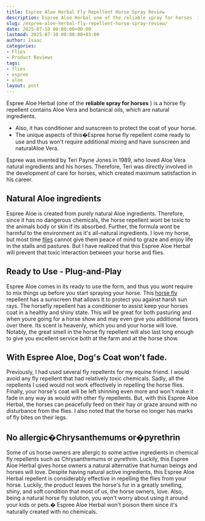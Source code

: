 ```yaml
---
title: Espree Aloe Herbal Fly Repellent Horse Spray Review
description: Espree Aloe Herbal one of the reliable spray for horses  is a horse fly repellent contains Aloe Vera and botanical oils, which are natural ingredients. -...
slug: /espree-aloe-herbal-fly-repellent-horse-spray-review/
date: 2025-07-10 00:00:00+00:00
lastmod: 2025-07-10 00:00:00+03:00
author: Isaac
categories:
- Flies
- Product Reviews
tags:
- flies
- espree
- aloe
layout: post
---
```

Espree Aloe Herbal (one of the
**reliable spray for horses**
) is a horse fly repellent contains Aloe Vera and botanical oils, which are natural ingredients.
- Also, it has conditioner and sunscreen to protect the coat of your horse.
- The unique aspects of this�Espree horse fly repellent come ready to use and thus won't require additional mixing and have sunscreen and naturalAloe Vera.

Espree was invented by Teri Payne Jones in 1989, who loved Aloe Vera natural ingredients and his horses. Therefore, Teri was directly involved in the development of care for horses, which created maximum satisfaction in his career.
## Natural Aloe ingredients
Espree Aloe is created from purely natural Aloe ingredients. Therefore, since it has no dangerous chemicals, the horse repellent wont be toxic to the animals body or skin if its absorbed. Further, the formula wont be harmful to the environment as it's all-natural ingredients.
I love my horse, but most time [flies](https://pestpolicy.com/absorbine-ultrashield-ex-brand-residual-insecticide-review/) cannot give them peace of mind to graze and enjoy life in the stalls and pastures. But I have realized that this Espree Aloe Herbal will prevent that toxic interaction between your horse and flies.
## Ready to Use - Plug-and-Play
Espree Aloe comes in its ready to use the form, and thus you wont require to mix things up before you start spraying your horse. This
[horse fly](https://pestpolicy.com/ecosmart-organic-horse-fly-knockdown-repellent-review/)
repellent has a sunscreen that allows it to protect you against harsh sun rays.
The horsefly repellent has a conditioner to assist keep your horses coat in a healthy and shiny state. This will be great for both pasturing and when youre going for a horse show and may even give you additional favors over there.
Its scent is heavenly, which you and your horse will love. Notably, the great smell in the horse fly repellent will also last long enough to give you excellent service both at the farm and at the horse show.
## With Espree Aloe, Dog's Coat won't fade.
Previously, I had used several fly repellents for my equine friend. I would avoid any fly repellent that had relatively toxic chemicals. Sadly, all the repellents I used would not work effectively in repelling the horse flies.
Finally, your horse's coat will be left shinning even more and won't make it fade in any way as would with other fly repellents.
But, with this Espree Aloe Herbal, the horses can peacefully feed on their hay or graze around with no disturbance from the flies. I also noted that the horse no longer has marks of fly bites on their legs.
## No allergic�Chrysanthemums or�pyrethrin
Some of us horse owners are allergic to some active ingredients in chemical fly repellents such as Chrysanthemums or pyrethrin. Luckily, this Espree Aloe Herbal gives horse owners a natural alternative that human beings and horses will love.
Despite having natural active ingredients, this Espree Aloe Herbal repellent is considerably effective in repelling the flies from your horse. Luckily, the product leaves the horse's fur in a greatly smelling, shiny, and soft condition that most of us, the horse owners, love.
Also, being a natural horse fly solution, you won't worry about using it around your kids or pets.� Espree Aloe Herbal won't poison them since it's naturally created with no chemicals.